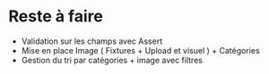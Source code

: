 # Reste à faire

- Validation sur les champs avec Assert
- Mise en place Image ( Fixtures + Upload et visuel ) + Catégories
- Gestion du tri par catégories + image avec filtres
